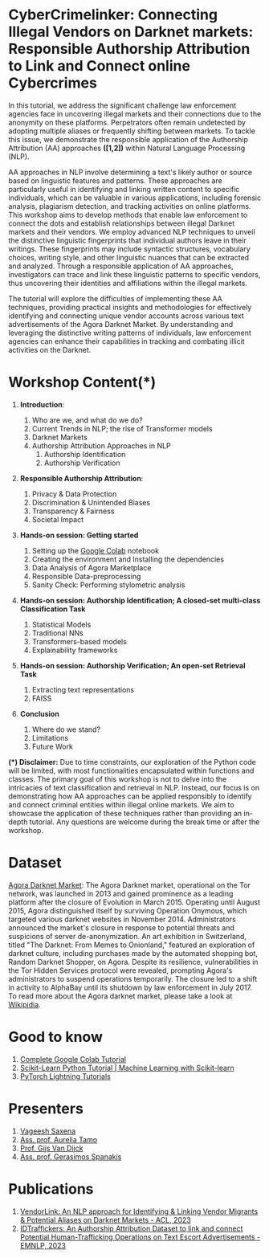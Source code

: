 # CyberCrimelinker: Connecting Illegal Vendors on Darknet markets: Responsible Authorship Attribution to Link and Connect online Cybercrimes

In this tutorial, we address the significant challenge law enforcement agencies face in uncovering illegal markets and their connections due to the anonymity on these platforms. Perpetrators often remain undetected by adopting multiple aliases or frequently shifting between markets. To tackle this issue, we demonstrate the responsible application of the Authorship Attribution (AA) approaches **([1,2])** within Natural Language Processing (NLP).

AA approaches in NLP involve determining a text's likely author or source based on linguistic features and patterns. These approaches are particularly useful in identifying and linking written content to specific individuals, which can be valuable in various applications, including forensic analysis, plagiarism detection, and tracking activities on online platforms. This workshop aims to develop methods that enable law enforcement to connect the dots and establish relationships between illegal Darknet markets and their vendors. We employ advanced NLP techniques to unveil the distinctive linguistic fingerprints that individual authors leave in their writings. These fingerprints may include syntactic structures, vocabulary choices, writing style, and other linguistic nuances that can be extracted and analyzed. Through a responsible application of AA approaches, investigators can trace and link these linguistic patterns to specific vendors, thus uncovering their identities and affiliations within the illegal markets.

The tutorial will explore the difficulties of implementing these AA techniques, providing practical insights and methodologies for effectively identifying and connecting unique vendor accounts across various text advertisements of the Agora Darknet Market. By understanding and leveraging the distinctive writing patterns of individuals, law enforcement agencies can enhance their capabilities in tracking and combating illicit activities on the Darknet.

# Workshop Content(*)

1. **Introduction**:
   1. Who are we, and what do we do? 
   2. Current Trends in NLP; the rise of Transformer models
   3. Darknet Markets
   4. Authorship Attribution Approaches in NLP
      1. Authorship Identification
      2. Authorship Verification

2. **Responsible Authorship Attribution**:
      1. Privacy & Data Protection
      2. Discrimination & Unintended Biases
      3. Transparency & Fairness
      4. Societal Impact

3. **Hands-on session: Getting started**
   1. Setting up the [Google Colab](https://colab.google/) notebook
   2. Creating the environment and Installing the dependencies
   3. Data Analysis of Agora Marketplace
   4. Responsible Data-preprocessing 
   5. Sanity Check: Performing stylometric analysis

4. **Hands-on session: Authorship Identification; A closed-set multi-class Classification Task**
   1. Statistical Models
   2. Traditional  NNs
   3. Transformers-based models
   4. Explainability frameworks

5.  **Hands-on session: Authorship Verification; An open-set Retrieval Task**
      1. Extracting text representations
      2. FAISS

6. **Conclusion**
      1. Where do we stand?
      2. Limitations
      3. Future Work

**(*) Disclaimer:** Due to time constraints, our exploration of the Python code will be limited, with most functionalities encapsulated within functions and classes. The primary goal of this workshop is not to delve into the intricacies of text classification and retrieval in NLP. Instead, our focus is on demonstrating how AA approaches can be applied responsibly to identify and connect criminal entities within illegal online markets. We aim to showcase the application of these techniques rather than providing an in-depth tutorial. Any questions are welcome during the break time or after the workshop.

# Dataset

[Agora Darknet Market](https://www.kaggle.com/datasets/philipjames11/dark-net-marketplace-drug-data-agora-20142015): The Agora Darknet market, operational on the Tor network, was launched in 2013 and gained prominence as a leading platform after the closure of Evolution in March 2015. Operating until August 2015, Agora distinguished itself by surviving Operation Onymous, which targeted various darknet websites in November 2014. Administrators announced the market's closure in response to potential threats and suspicions of server de-anonymization. An art exhibition in Switzerland, titled "The Darknet: From Memes to Onionland," featured an exploration of darknet culture, including purchases made by the automated shopping bot, Random Darknet Shopper, on Agora. Despite its resilience, vulnerabilities in the Tor Hidden Services protocol were revealed, prompting Agora's administrators to suspend operations temporarily. The closure led to a shift in activity to AlphaBay until its shutdown by law enforcement in July 2017. To read more about the Agora darknet market, please take a look at [Wikipidia](https://en.wikipedia.org/wiki/Agora_(online_marketplace)).

# Good to know

1. [Complete Google Colab Tutorial](https://www.youtube.com/watch?v=agj3AxNPDWU&list=PLA83b1JHN4ly56Y7o6vDAT8Szxc3_EdRH)
2. [Scikit-Learn Python Tutorial | Machine Learning with Scikit-learn](https://www.youtube.com/watch?v=2WztaC6kyLs&list=PLS1QulWo1RIa7ha9SewcZlsTQVwL7n7oq)
3. [PyTorch Lightning Tutorials](https://www.youtube.com/watch?v=XbIN9LaQycQ&list=PLhhyoLH6IjfyL740PTuXef4TstxAK6nGP)

# Presenters

1. [Vageesh Saxena](https://www.maastrichtuniversity.nl/vk-saxena)
2. [Ass. prof. Aurelia Tamo](https://www.maastrichtuniversity.nl/tamo-larrieux)
3. [Prof. Gijs Van Dijck](https://www.maastrichtuniversity.nl/nl/g-van-dijck)
4. [Ass. prof. Gerasimos Spanakis](https://dke.maastrichtuniversity.nl/jerry.spanakis/)

# Publications

1. [VendorLink: An NLP approach for Identifying & Linking Vendor Migrants & Potential Aliases on Darknet Markets - ACL, 2023](https://aclanthology.org/2023.acl-long.481/)
2. [IDTraffickers: An Authorship Attribution Dataset to link and connect Potential Human-Trafficking Operations on Text Escort Advertisements - EMNLP, 2023](https://aclanthology.org/2023.emnlp-main.524/)

